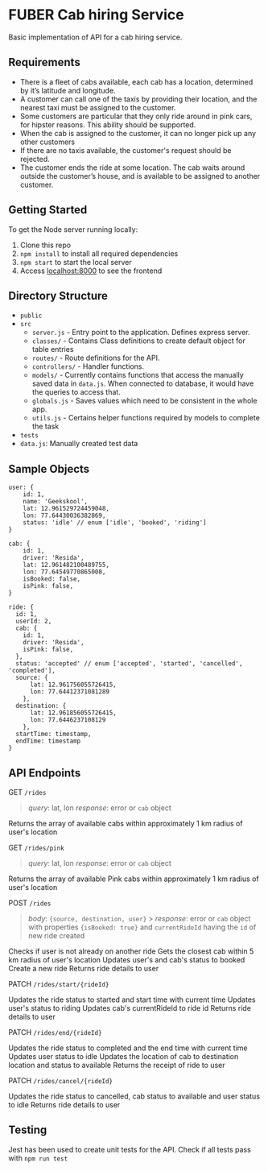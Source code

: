 # FUBER Cab hiring Service

Basic implementation of API for a cab hiring service.

## Requirements

- There is a fleet of cabs available, each cab has a location, determined by it’s latitude and longitude.
- A customer can call one of the taxis by providing their location, and the nearest taxi must be assigned to the customer.
- Some customers are particular that they only ride around in pink cars, for hipster reasons. This ability should be supported.
- When the cab is assigned to the customer, it can no longer pick up any other customers
- If there are no taxis available, the customer's request should be rejected.
- The customer ends the ride at some location. The cab waits around outside the customer’s house, and is available to be assigned to another customer.

## Getting Started

To get the Node server running locally:

1. Clone this repo
2. `npm install` to install all required dependencies
3. `npm start` to start the local server
4. Access [localhost:8000](http://localhost:8000) to see the frontend

## Directory Structure

- `public`
- `src`
  - `server.js` - Entry point to the application. Defines express server.
  - `classes/` - Contains Class definitions to create default object for table entries
  - `routes/` - Route definitions for the API.
  - `controllers/` - Handler functions.
  - `models/` - Currently contains functions that access the manually saved data in `data.js`. When connected to database, it would have the queries to access that.
  - `globals.js` - Saves values which need to be consistent in the whole app.
  - `utils.js` - Certains helper functions required by models to complete the task
- `tests`
- `data.js`: Manually created test data

## Sample Objects

```
user: {
    id: 1,
    name: 'Geekskool',
    lat: 12.961529724459048,
    lon: 77.64430036382869,
    status: 'idle' // enum ['idle', 'booked', 'riding']
}

cab: {
    id: 1,
    driver: 'Resida',
    lat: 12.961482100489755,
    lon: 77.64549770865008,
    isBooked: false,
    isPink: false,
}

ride: {
  id: 1,
  userId: 2,
  cab: {
    id: 1,
    driver: 'Resida',
    isPink: false,
  },
  status: 'accepted' // enum ['accepted', 'started', 'cancelled', 'completed'],
  source: {
      lat: 12.961756055726415,
      lon: 77.64412371081289
    },
  destination: {
      lat: 12.961856055726415,
      lon: 77.6446237108129
    },
  startTime: timestamp,
  endTime: timestamp
}
```

## API Endpoints

GET `/rides`

> _query_: lat, lon
> _response_: error or `cab` object

Returns the array of available cabs within approximately 1 km radius of user's location

GET `/rides/pink`

> _query_: lat, lon
> _response_: error or `cab` object

Returns the array of available Pink cabs within approximately 1 km radius of user's location

POST `/rides`

> _body_: `{source, destination, user}` > _response_: error or `cab` object with properties `{isBooked: true}` and `currentRideId` having the `id` of new ride created

Checks if user is not already on another ride
Gets the closest cab within 5 km radius of user's location
Updates user's and cab's status to booked
Create a new ride
Returns ride details to user

PATCH `/rides/start/{rideId}`

Updates the ride status to started and start time with current time
Updates user's status to riding
Updates cab's currentRideId to ride id
Returns ride details to user

PATCH `/rides/end/{rideId}`

Updates the ride status to completed and the end time with current time
Updates user status to idle
Updates the location of cab to destination location and status to available
Returns the receipt of ride to user

PATCH `/rides/cancel/{rideId}`

Updates the ride status to cancelled, cab status to available and user status to idle
Returns ride details to user

## Testing

Jest has been used to create unit tests for the API. Check if all tests pass with `npm run test`
